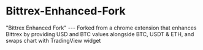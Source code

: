 # Bittrex-Enhanced-Fork
"Bittrex Enhanced Fork" --- Forked from a chrome extension that enhances Bittrex by providing USD and BTC values alongside BTC, USDT &amp; ETH, and swaps chart with TradingView widget
